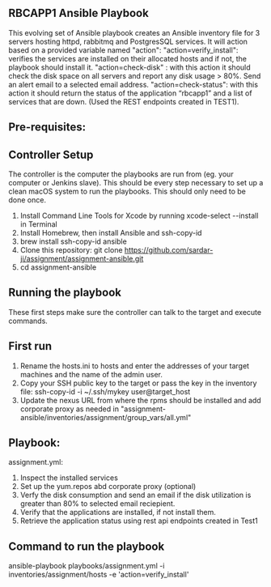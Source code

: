 RBCAPP1 Ansible Playbook
------------------------
This evolving set of Ansible playbook creates an Ansible inventory file for 3 servers hosting httpd, rabbitmq and PostgresSQL services. It will  action based on a provided variable named "action":
    "action=verify_install": verifies the services are installed on their allocated hosts and if not, the playbook should install it.
    "action=check-disk" : with this action it should check the disk space on all servers and report any disk usage >  80%. Send an alert email to a selected email address.
    "action=check-status": with this action it should return the status of the application “rbcapp1” and a list of services that are down. (Used the REST endpoints created in TEST1).

Pre-requisites:
-------------

Controller Setup
--------------------
The controller is the computer the playbooks are run from (eg. your computer or Jenkins slave). This should be every step necessary to set up a clean macOS system to run the playbooks. This should only need to be done once.

1) Install Command Line Tools for Xcode by running xcode-select --install in Terminal
2) Install Homebrew, then install Ansible and ssh-copy-id
3) brew install ssh-copy-id ansible
4) Clone this repository:
    git clone https://github.com/sardar-ji/assignment/assignment-ansible.git
5) cd assignment-ansible

Running the playbook
----------------------
These first steps make sure the controller can talk to the target and execute commands.

First run
----------
1) Rename the hosts.ini to hosts and enter the addresses of your target machines and the name of the admin user.
2) Copy your SSH public key to the target or pass the key in the inventory file:
       ssh-copy-id -i ~/.ssh/mykey user@target_host
3) Update the nexus URL from where the rpms should be installed and add corporate proxy as needed in "assignment-ansible/inventories/assignment/group_vars/all.yml"

Playbook:
---------
assignment.yml: 
1) Inspect the installed services
2) Set up the yum.repos abd corporate proxy (optional)
3) Verfy the disk consumption and send an email if the disk utilization is greater than 80% to selected email reciepient.
4) Verify that the applications are installed, if not install them.
5) Retrieve the application status using rest api endpoints created in Test1


Command to run the playbook
----------------------------
ansible-playbook playbooks/assignment.yml -i inventories/assignment/hosts -e 'action=verify_install'

